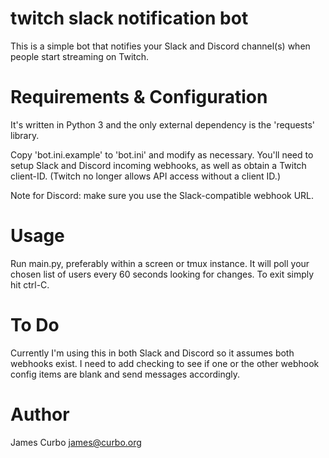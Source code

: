 # twitch slack notification bot

This is a simple bot that notifies your Slack and Discord channel(s) when people start
streaming on Twitch. 

# Requirements & Configuration

It's written in Python 3 and the only external dependency is the 'requests'
library. 

Copy 'bot.ini.example' to 'bot.ini' and modify as necessary. You'll need to
setup Slack and Discord incoming webhooks, as well as obtain a Twitch client-ID.  (Twitch
no longer allows API access without a client ID.)

Note for Discord: make sure you use the Slack-compatible webhook URL.

# Usage

Run main.py, preferably within a screen or tmux instance.  It will poll your
chosen list of users every 60 seconds looking for changes. To exit simply hit
ctrl-C.

# To Do

Currently I'm using this in both Slack and Discord so it assumes both webhooks exist. I need to add checking to see if one or the other webhook config items are blank and send messages accordingly.

# Author 

James Curbo <james@curbo.org>


